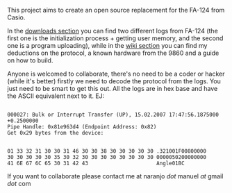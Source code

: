 This project aims to create an open source replacement for the FA-124 from Casio.

In the [downloads section](http://code.google.com/p/9860transfer/downloads/list) you can find two different logs from FA-124 (the first one is the initialization process + getting user memory, and the second one is a program uploading), while in the [wiki section](http://code.google.com/p/9860transfer/w/list) you can find my deductions on the protocol, a known hardware from the 9860 and a guide on how to build.

Anyone is welcomed to collaborate, there's no need to be a coder or hacker (while it's better) firstly we need to decode the protocol from the logs. You just need to be smart to get this out. All the logs are in hex base and have the ASCII equivalent next to it. EJ:

```

000027: Bulk or Interrupt Transfer (UP), 15.02.2007 17:47:56.1875000 +0.2500000
Pipe Handle: 0x81e963d4 (Endpoint Address: 0x82)
Get 0x29 bytes from the device:


01 33 32 31 30 30 31 46 30 30 38 30 30 30 30 30 .321001F00800000
30 30 30 30 30 35 30 32 30 30 30 30 30 30 30 30 0000050200000000
41 6E 67 6C 65 30 31 42 43                      Angle01BC
```

If you want to collaborate please contact me at naranjo _dot_ manuel _at_ gmail _dot_ com